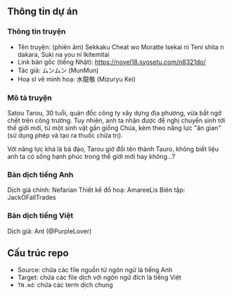 ## Thông tin dự án

### Thông tin truyện

* Tên truyện: (phiên âm) Sekkaku Cheat wo Moratte Isekai ni Teni shita n dakara, Suki na you ni Ikitemitai
* Link bản gốc (tiếng Nhật): https://novel18.syosetu.com/n8321do/
* Tác giả: ムンムン (MunMun)
* Hoạ sĩ vẽ minh hoạ: 水龍敬 (Mizuryu Kei)

### Mô tả truyện

Satou Tarou, 30 tuổi, quản đốc công ty xây dựng địa phương, vừa bất ngờ chết trên công trường. Tuy nhiên, anh ta nhận được đề nghị chuyển sinh tới thế giới mới, từ một sinh vật gần giống Chúa, kèm theo năng lực "ăn gian" (sử dụng phép và tạo ra thuốc chữa trị).

Với năng lực khá là bá đạo, Tarou giờ đổi tên thành Tauro, không biết liệu anh ta có sống hạnh phúc trong thế giới mới hay không...?

### Bản dịch tiếng Anh

Dịch giả chính: Nefarian
Thiết kế đồ hoạ: AmareeLis
Biên tập: JackOFallTrades

### Bản dịch tiếng Việt

Dịch giả: Ant (@PurpleLover)

## Cấu trúc repo

* Source: chứa các file nguồn từ ngôn ngữ là tiếng Anh
* Target: chứa các file dịch với ngôn ngữ đích là tiếng Việt
* `TN.md`: chứa các term dịch chung